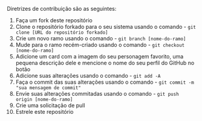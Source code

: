 Diretrizes de contribuição são as seguintes:

1. Faça um fork deste repositório
2. Clone o repositório forkado para o seu sistema usando o comando - `git clone [URL do repositório forkado]`
3. Crie um novo ramo usando o comando - `git branch [nome-do-ramo]`
4. Mude para o ramo recém-criado usando o comando - `git checkout [nome-do-ramo]`
5. Adicione um card com a imagem do seu personagem favorito, uma pequena descrição dele e mencione o nome do seu perfil do GitHub no botão
6. Adicione suas alterações usando o comando - `git add -A`
7. Faça o commit das suas alterações usando o comando - `git commit -m "sua mensagem de commit"`
8. Envie suas alterações commitadas usando o comando - `git push origin [nome-do-ramo]`
9. Crie uma solicitação de pull
10. Estrele este repositório